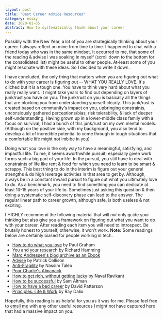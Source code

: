 ```yaml
---
layout: post
title: "Best Career Advice Resources"
category: essay
date: 2020-01-05
abstract: How to systematically think about your career
---
```


Possibly with the New Year, a lot of you are strategically thinking about your career. I always reflect on mine from time to time. I happened to chat with a friend today who was in the same mindset. It occurred to me, that some of the reading & advise I was soaking in myself (scroll down to the bottom for the consolidated list) might be useful to other people. At-least some of you might resonate with these ideas. So I decided to write it down.

I have concluded, the only thing that matters when you are figuring out what to do with your career is figuring out -- WHAT YOU REALLY LOVE. It's cliched but it is a tough one. You have to think very hard about what you really really want. It might take years to find out depending on layers of junk/rust you have on you. The junk/rust on you is basically all the things that are blocking you from understanding yourself clearly. This junk/rust is created based on community's impact on you, upbringing constraints, unconsiously gathered perceptions/bias, risk tolerability, & lack of deeper self-understanding. Having grown up in a lower-middle class family with a focus on survival, I had a bunch of this junk/rust on my own mental models. (Although on the positive side, with my background, you also tend to develop a lot of incredible potential to come through in tough situations that a comfortable life might not imbibe in you)

Doing what you love is the only way to have a meaningful, satisfying, and impactful life. To me, it seems aworthwhile pursuit; especially given work forms such a big part of your life. In the pursuit, you still have to deal with constraints of life like rent & food for which you need to learn to be smart & scrappy. This best thing to do in the interim is figure out your general strengths & do high leverage activities in that area to get by. Although, always be in a constant inward pursuit to figure out what you ultimately love to do. As a benchmark, you need to find something you can dedicate at least 10-15 years of your life to. Sometimes just asking this question & then doing a systematic self-discovery phase can lead to the answer. The regular linear path to career growth, although safe, is both useless & not exciting.

I HIGHLY recommend the following material that will _not_ only guide your thinking but also give you a framework on figuring out what you want to do with your career. After reading each item you will need to introspect. Be brutally honest to yourself, otherwise, it won't work. **Note:** Some readings below are certainly biased for people working in tech. 

* [How to do what you love](http://www.paulgraham.com/love.html) by Paul Graham
* [You and your research](https://www.youtube.com/watch?v=a1zDuOPkMSw) by Richard Hamming
* [Marc Andressen's blog archive as an Ebook](https://docs.google.com/forms/d/e/1FAIpQLSe0NE9D-l1ZZhbjVYDQrf7g1nHOPgqyOZwkZTNN72U-bfk_qw/viewform)
* [Advise](https://patrickcollison.com/advice) by Patrick Collison
* [Anti-Fragility](https://www.amazon.com/Antifragile-Things-That-Disorder-Incerto/dp/0812979680) by Nassim Taleb
* [Poor Charlie's Almanack](https://www.amazon.com/Poor-Charlies-Almanack-Charles-Expanded/dp/1578645018)
* [How to get rich, without getting lucky](https://twitter.com/naval/status/1002103360646823936) by Naval Ravikant
* [How to be successful](https://blog.samaltman.com/how-to-be-successful) by Sam Altman
* [How to have a bad career](https://www.youtube.com/watch?v=Rn1w4MRHIhc) by David Patterson
* [Principles: Life & Work](https://www.amazon.com/Principles-Life-Work-Ray-Dalio/dp/1501124021) by Ray Dalio

Hopefully, this reading is as helpful for you as it was for me. Please feel free to [email me](mailto:abhisharma.b@gmail.com) with any other useful resources I might not have captured here that had a massive impact on you.